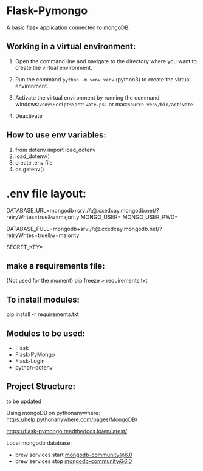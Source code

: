 # Flask-Pymongo
A basic flask application connected to mongoDB.


## Working in a virtual environment:

1. Open the command line and navigate to the directory where you want to create the virtual environment.

2. Run the command `python -m venv venv` (python3) to create the virtual environment.

3. Activate the virtual environment by running the command windows:`venv\Scripts\activate.ps1` or mac:`source venv/bin/activate`

4. Deactivate

## How to use env variables:

1. from dotenv import load_dotenv
2. load_dotenv()
3. create .env file
4. os.getenv()

# .env file layout:
DATABASE_URL=mongodb+srv://<username>:<password>@<cluster>.cxedcay.mongodb.net/<collection>?retryWrites=true&w=majority
MONGO_USER=
MONGO_USER_PWD=

DATABASE_FULL=mongodb+srv://<username>:<password>@<cluster>.cxedcay.mongodb.net/<collection>?retryWrites=true&w=majority

SECRET_KEY=

## make a requirements file:

(Not used for the moment)
pip freeze > requirements.txt

## To install modules:

pip install -r requirements.txt

## Modules to be used:

- Flask
- Flask-PyMongo
- Flask-Login
- python-dotenv

## Project Structure:

to be updated

Using mongoDB on pythonanywhere:
https://help.pythonanywhere.com/pages/MongoDB/

https://flask-pymongo.readthedocs.io/en/latest/

Local mongodb database:

- brew services start mongodb-community@6.0
- brew services stop mongodb-community@6.0
